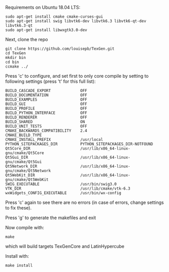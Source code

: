 Requirements on Ubuntu 18.04 LTS:

    sudo apt-get install cmake cmake-curses-gui
    sudo apt-get install swig libvtk6-dev libvtk6.3 libvtk6-qt-dev libvtk6.3-qt
    sudo apt-get install libwxgtk3.0-dev

Next, clone the repo

    git clone https://github.com/louisepb/TexGen.git
    cd TexGen
    mkdir bin
    cd bin
    ccmake ../

Press 'c' to configure, and set first to only core compile by setting to following settings (press 't' for this full list):

    BUILD_CASCADE_EXPORT             OFF                                                                                                                          
    BUILD_DOCUMENTATION              OFF                                                                                                                          
    BUILD_EXAMPLES                   OFF                                                                                                                          
    BUILD_GUI                        OFF                                                                                                                          
    BUILD_PROFILE                    OFF                                                                                                                          
    BUILD_PYTHON_INTERFACE           OFF                                                                                                                          
    BUILD_RENDERER                   OFF                                                                                                                          
    BUILD_SHARED                     ON                                                                                                                           
    BUILD_UNIT_TESTS                 OFF                                                                                                                          
    CMAKE_BACKWARDS_COMPATIBILITY    2.4                                                                                                                          
    CMAKE_BUILD_TYPE                                                                                                                                              
    CMAKE_INSTALL_PREFIX             /usr/local                                                                                                                   
    PYTHON_SITEPACKAGES_DIR          PYTHON_SITEPACKAGES_DIR-NOTFOUND                                                                                             
    Qt5Core_DIR                      /usr/lib/x86_64-linux-gnu/cmake/Qt5Core                                                                                      
    Qt5Gui_DIR                       /usr/lib/x86_64-linux-gnu/cmake/Qt5Gui                                                                                       
    Qt5Network_DIR                   /usr/lib/x86_64-linux-gnu/cmake/Qt5Network                                                                                   
    Qt5WebKit_DIR                    /usr/lib/x86_64-linux-gnu/cmake/Qt5WebKit                                                                                    
    SWIG_EXECUTABLE                  /usr/bin/swig3.0                                                                                                             
    VTK_DIR                          /usr/lib/cmake/vtk-6.3                                                                                                       
    wxWidgets_CONFIG_EXECUTABLE      /usr/bin/wx-config

Press 'c' again to see there are no errors (in case of errors, change settings to fix these).

Press 'g' to generate the makefiles and exit

Now compile with:

    make 

which will build targets TexGenCore and LatinHypercube

Install with:

    make install
